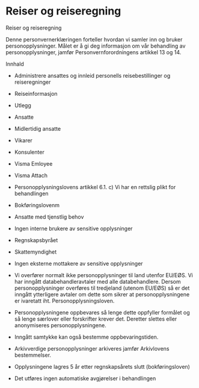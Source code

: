 # Reiser og reiseregning

Reiser og reiseregning

  

Denne personvernerklæringen forteller hvordan vi samler inn og bruker personopplysninger. Målet er å gi deg informasjon om vår behandling av personopplysninger, jamfør Personvernforordningens artikkel 13 og 14.

  

Innhald

*   Administrere ansattes og innleid personells reisebestillinger og reiseregninger  
    
*   Reiseinformasjon  
    
*   Utlegg  
    
*   Ansatte  
    
*   Midlertidig ansatte  
    
*   Vikarer  
    
*   Konsulenter  
    
*   Visma Emloyee  
    
*   Visma Attach  
    
*   Personopplysningslovens artikkel 6.1. c) Vi har en rettslig plikt for behandlingen  
    
*   Bokføringslovenm  
    
*   Ansatte med tjenstlig behov  
    
*   Ingen interne brukere av sensitive opplysninger  
    
*   Regnskapsbyrået  
    
*   Skattemyndighet  
    
*   Ingen eksterne mottakere av sensitive opplysninger  
    
*   Vi overfører normalt ikke personopplysninger til land utenfor EU/EØS. Vi har inngått databehandleravtaler med alle databehandlere. Dersom personopplysninger overføres til tredjeland (utenom EU/EØS) så er det inngått ytterligere avtaler om dette som sikrer at personopplysningene er ivaretatt iht. Personopplysningsloven.  
    
*   Personopplysningene oppbevares så lenge dette oppfyller formålet og så lenge særlover eller forskrifter krever det. Deretter slettes eller anonymiseres personopplysningene.  
    
*   Inngått samtykke kan også bestemme oppbevaringstiden.  
    
*   Arkivverdige personopplysninger arkiveres jamfør Arkivlovens bestemmelser.  
    
*   Opplysningene lagres 5 år etter regnskapsårets slutt (bokføringsloven)  
    
*   Det utføres ingen automatiske avgjørelser i behandlingen